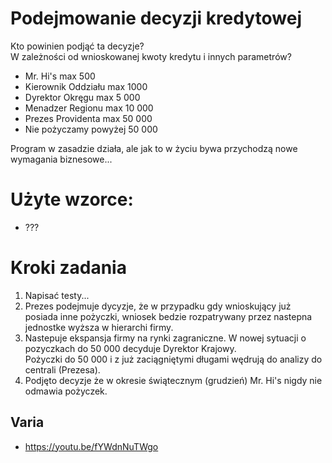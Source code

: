 # Podejmowanie decyzji kredytowej

Kto powinien podjąć ta decyzje?  
W zależności od wnioskowanej kwoty kredytu i innych parametrów?

- Mr. Hi's max 500
- Kierownik Oddziału  max 1000
- Dyrektor Okręgu max 5 000
- Menadzer Regionu max 10 000
- Prezes Providenta max 50 000
- Nie pożyczamy powyżej 50 000 

Program w zasadzie działa, ale jak to w życiu bywa przychodzą nowe wymagania biznesowe...

# Użyte wzorce:
- ???

# Kroki zadania
1. Napisać testy... 
1. Prezes podejmuje dycyzje, że w przypadku gdy wnioskujący już posiada inne pożyczki, wniosek bedzie 
   rozpatrywany przez nastepna jednostke wyższa w hierarchi firmy. 
1. Nastepuje ekspansja firmy na rynki zagraniczne. W nowej sytuacji o pozyczkach do 50 000 decyduje Dyrektor Krajowy.   
   Pożyczki do 50 000 i z już zaciągniętymi długami wędrują do analizy do centrali (Prezesa).
1. Podjęto decyzje że w okresie świątecznym (grudzień) Mr. Hi's nigdy nie odmawia pożyczek.

## Varia
- https://youtu.be/fYWdnNuTWgo   
